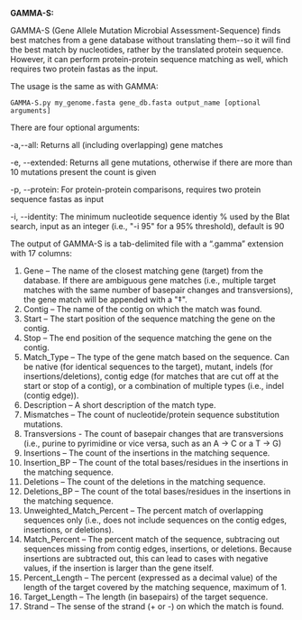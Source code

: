 **GAMMA-S:**

GAMMA-S (Gene Allele Mutation Microbial Assessment-Sequence) finds best matches from a gene database without translating them--so it will find the best match by nucleotides, rather by the translated protein sequence. However, it can perform protein-protein sequence matching as well, which requires two protein fastas as the input.

The usage is the same as with GAMMA:
```
GAMMA-S.py my_genome.fasta gene_db.fasta output_name [optional arguments]
```
There are four optional arguments: 
  
  -a,--all:            Returns all (including overlapping) gene matches
  
  -e, --extended:      Returns all gene mutations, otherwise if there are more than 10 mutations present the count is given
 
  -p, --protein:       For protein-protein comparisons, requires two protein sequence fastas as input
  
  -i, --identity:      The minimum nucleotide sequence identiy % used by the Blat search, input as an integer (i.e., "-i 95" for a 95% threshold), default is 90
  
The output of GAMMA-S is a tab-delimited file with a “.gamma” extension with 17 columns:
1. Gene – The name of the closest matching gene (target) from the database. If there are ambiguous gene matches (i.e., multiple target matches with the same number of basepair changes and transversions), the gene match will be appended with a "‡".
2. Contig – The name of the contig on which the match was found.
3. Start – The start position of the sequence matching the gene on the contig.
4. Stop – The end position of the sequence matching the gene on the contig.
5. Match_Type – The type of the gene match based on the sequence. Can be native (for identical sequences to the target), mutant, indels (for insertions/deletions), contig edge (for matches that are cut off at the start or stop of a contig), or a combination of multiple types (i.e., indel (contig edge)).
6. Description – A short description of the match type.
7. Mismatches – The count of nucleotide/protein sequence substitution mutations.
8. Transversions - The count of basepair changes that are transversions (i.e., purine to pyrimidine or vice versa, such as an A -> C or a T -> G)
9. Insertions – The count of the insertions in the matching sequence.
10. Insertion_BP – The count of the total bases/residues in the insertions in the matching sequence.
11. Deletions – The count of the deletions in the matching sequence.
12. Deletions_BP – The count of the total bases/residues in the insertions in the matching sequence.
13. Unweighted_Match_Percent – The percent match of overlapping sequences only (i.e., does not include sequences on the contig edges, insertions, or deletions).
14. Match_Percent – The percent match of the sequence, subtracing out sequences missing from contig edges, insertions, or deletions. Because insertions are subtracted out, this can lead to cases with negative values, if the insertion is larger than the gene itself.
15. Percent_Length – The percent (expressed as a decimal value) of the length of the target covered by the matching sequence, maximum of 1.
16. Target_Length – The length (in basepairs) of the target sequence.
17. Strand – The sense of the strand (+ or -) on which the match is found.
